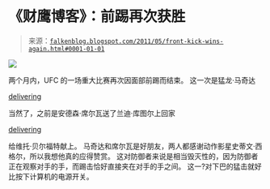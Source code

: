 <!--yml

category: 未分类

日期：2024-05-12 20:56:33

-->

# 《财鹰博客》：前踢再次获胜

> 来源：[`falkenblog.blogspot.com/2011/05/front-kick-wins-again.html#0001-01-01`](http://falkenblog.blogspot.com/2011/05/front-kick-wins-again.html#0001-01-01)

![](https://blogger.googleusercontent.com/img/b/R29vZ2xl/AVvXsEinc8IpJOzS4c9AcVDmrgMP2AF1abydelqwbR_3ApoiVblFvwJBldh2fOPXqXd0UPfo0VdVhGqGO3p_ujelgAGEDj5NZ_MdoQfIA735uAp-zqIO7Vjq_dUrkZLpH9hNxbVSfutwTg/s1600/UFC_129_Machida_Couture.jpg)

两个月内，UFC 的一场重大比赛再次因面部前踢而结束。 这一次是猛龙·马奇达

[delivering](http://bleacherreport.com/articles/686431-ufc-129-results-lyoto-machida-kos-randy-couture-with-a-leaping-front-kick)

当然了，之前是安德森·席尔瓦送了兰迪·库图尔上回家

[delivering](http://www.gifsoup.com/view/2334604/silva-rua-knockout.html)

给维托·贝尔福特献上。 马奇达和席尔瓦是好朋友，两人都感谢动作影星史蒂文·西格尔，所以我想他真的应得赞赏。 这对防御者来说是相当毁灭性的，因为防御者正在观察对手的手，而踢击恰好直接夹在对手的手之间。 这一?对下巴的猛击就好比按下计算机的电源开关。
